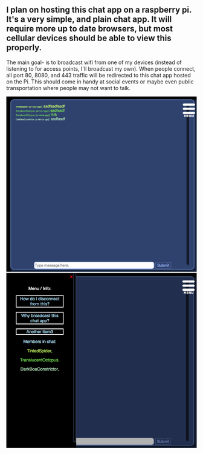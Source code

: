 <h2>
I plan on hosting this chat app on a raspberry pi. It's a very simple, and plain chat app. It will require more up to date browsers, but most cellular devices should be able to view this properly. 
</h2>
<p>
  The main goal- is to broadcast wifi from one of my devices (instead of listening to for access points, I'll broadcast my own). When people connect, all port 80, 8080, and 443 traffic will be redirected to this chat app hosted on the Pi. This should come in handy at social events or maybe even public transportation where people may not want to talk.
  </p>

<img src="https://raw.githubusercontent.com/chriswfoster/free-wifi-chat-app/master/Chat.png" alt="Chat pic" />
<img src="https://raw.githubusercontent.com/chriswfoster/free-wifi-chat-app/master/Menu.png" alt="Menu pic" />
